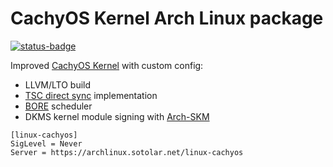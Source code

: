 # CachyOS Kernel Arch Linux package
[![status-badge](https://build02.sotolar.net/api/badges/5/status.svg)](https://build02.sotolar.net/repos/5)

Improved [CachyOS Kernel](https://github.com/cachyos/linux-cachyos) with custom config:

- LLVM/LTO build
- [TSC direct sync](https://lore.kernel.org/all/84f991e0-4d14-7ea9-7553-9f688df9cd49@collabora.com/T/#m156fc8ddb3f69691fefedb7bba49a280fe97938e) implementation
- [BORE](https://github.com/firelzrd/bore-scheduler) scheduler 
- DKMS kernel module signing with [Arch-SKM](https://aur.archlinux.org/packages/arch-sign-modules)

```
[linux-cachyos]
SigLevel = Never
Server = https://archlinux.sotolar.net/linux-cachyos
```

